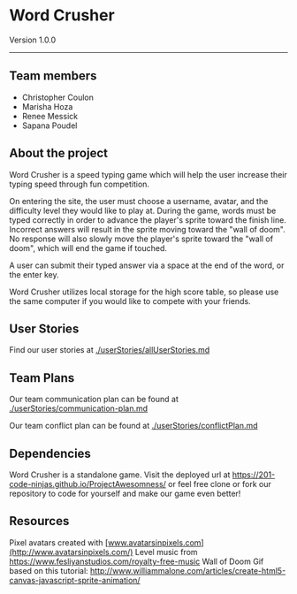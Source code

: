 # Word Crusher
Version 1.0.0
___________


## Team members
* Christopher Coulon
* Marisha Hoza
* Renee Messick
* Sapana Poudel

## About the project
Word Crusher is a speed typing game which will help the user increase their typing speed through fun competition.

On entering the site, the user must choose a username, avatar, and the difficulty level they would like to play at. During the game, words must be typed correctly in order to advance the player's sprite toward the finish line. Incorrect answers will result in the sprite moving toward the "wall of doom". No response will also slowly move the player's sprite toward the "wall of doom", which will end the game if touched. 


A user can submit their typed answer via a space at the end of the word, or the enter key.


Word Crusher utilizes local storage for the high score table, so please use the same computer if you would like to compete with your friends.

## User Stories
Find our user stories at [./userStories/allUserStories.md](https://github.com/201-code-ninjas/ProjectAwesomness/blob/readmeUpdate/userStories/allUserStories.md)

## Team Plans
Our team communication plan can be found at [./userStories/communication-plan.md](https://github.com/201-code-ninjas/ProjectAwesomness/blob/readmeUpdate/userStories/communication-plan.md)

Our team conflict plan can be found at [./userStories/conflictPlan.md](https://github.com/201-code-ninjas/ProjectAwesomness/blob/readmeUpdate/userStories/conflictPlan.md)

## Dependencies
Word Crusher is a standalone game. Visit the deployed url at https://201-code-ninjas.github.io/ProjectAwesomness/ or feel free clone or fork our repository to code for yourself and make our game even better!

## Resources
Pixel avatars created with [www.avatarsinpixels.com](http://www.avatarsinpixels.com/)
Level music from https://www.fesliyanstudios.com/royalty-free-music
Wall of Doom Gif based on this tutorial: http://www.williammalone.com/articles/create-html5-canvas-javascript-sprite-animation/
